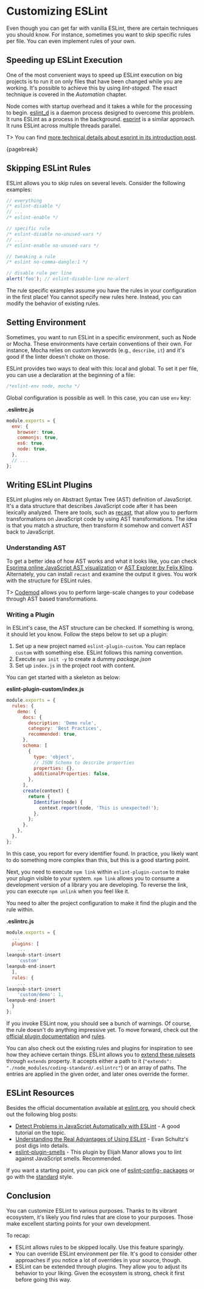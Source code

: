 # Customizing ESLint

Even though you can get far with vanilla ESLint, there are certain techniques you should know. For instance, sometimes you want to skip specific rules per file. You can even implement rules of your own.

## Speeding up ESLint Execution

One of the most convenient ways to speed up ESLint execution on big projects is to run it on only files that have been changed while you are working. It's possible to achieve this by using _lint-staged_. The exact technique is covered in the _Automation_ chapter.

Node comes with startup overhead and it takes a while for the processing to begin. [eslint_d](https://www.npmjs.com/package/eslint_d) is a daemon process designed to overcome this problem. It runs ESLint as a process in the background. [esprint](https://www.npmjs.com/package/esprint) is a similar approach. It runs ESLint across multiple threads parallel.

T> You can find [more technical details about esprint in its introduction post](https://medium.com/@Pinterest_Engineering/introducing-esprint-a-fast-open-source-eslint-cli-19a470cd1c7d).

{pagebreak}

## Skipping ESLint Rules

ESLint allows you to skip rules on several levels. Consider the following examples:

<!-- textlint-disable -->

```javascript
// everything
/* eslint-disable */
// ...
/* eslint-enable */
```

```javascript
// specific rule
/* eslint-disable no-unused-vars */
// ...
/* eslint-enable no-unused-vars */
```

```javascript
// tweaking a rule
/* eslint no-comma-dangle:1 */
```

```javascript
// disable rule per line
alert('foo'); // eslint-disable-line no-alert
```

<!-- textlint-enable -->

The rule specific examples assume you have the rules in your configuration in the first place! You cannot specify new rules here. Instead, you can modify the behavior of existing rules.

## Setting Environment

Sometimes, you want to run ESLint in a specific environment, such as Node or Mocha. These environments have certain conventions of their own. For instance, Mocha relies on custom keywords (e.g., `describe`, `it`) and it's good if the linter doesn't choke on those.

ESLint provides two ways to deal with this: local and global. To set it per file, you can use a declaration at the beginning of a file:

<!-- textlint-disable -->

```javascript
/*eslint-env node, mocha */
```

Global configuration is possible as well. In this case, you can use `env` key:

**.eslintrc.js**

```javascript
module.exports = {
  env: {
    browser: true,
    commonjs: true,
    es6: true,
    node: true,
  },
  // ...
};
```

<!-- textlint-enable -->

## Writing ESLint Plugins

ESLint plugins rely on Abstract Syntax Tree (AST) definition of JavaScript. It's a data structure that describes JavaScript code after it has been lexically analyzed. There are tools, such as [recast](https://github.com/benjamn/recast), that allow you to perform transformations on JavaScript code by using AST transformations. The idea is that you match a structure, then transform it somehow and convert AST back to JavaScript.

### Understanding AST

To get a better idea of how AST works and what it looks like, you can check [Esprima online JavaScript AST visualization](http://esprima.org/demo/parse.html) or [AST Explorer by Felix Kling](http://astexplorer.net/). Alternately, you can install `recast` and examine the output it gives. You work with the structure for ESLint rules.

T> [Codemod](https://github.com/facebook/codemod) allows you to perform large-scale changes to your codebase through AST based transformations.

### Writing a Plugin

In ESLint's case, the AST structure can be checked. If something is wrong, it should let you know. Follow the steps below to set up a plugin:

1. Set up a new project named `eslint-plugin-custom`. You can replace `custom` with something else. ESLint follows this naming convention.
1. Execute `npm init -y` to create a dummy _package.json_
1. Set up `index.js` in the project root with content.

You can get started with a skeleton as below:

**eslint-plugin-custom/index.js**

```javascript
module.exports = {
  rules: {
    demo: {
      docs: {
        description: 'Demo rule',
        category: 'Best Practices',
        recommended: true,
      },
      schema: [
        {
          type: 'object',
          // JSON Schema to describe properties
          properties: {},
          additionalProperties: false,
        },
      ],
      create(context) {
        return {
          Identifier(node) {
            context.report(node, 'This is unexpected!');
          },
        };
      },
    },
  },
};
```

In this case, you report for every identifier found. In practice, you likely want to do something more complex than this, but this is a good starting point.

Next, you need to execute `npm link` within `eslint-plugin-custom` to make your plugin visible to your system. `npm link` allows you to consume a development version of a library you are developing. To reverse the link, you can execute `npm unlink` when you feel like it.

You need to alter the project configuration to make it find the plugin and the rule within.

**.eslintrc.js**

<!-- textlint-disable -->

<!-- skip-example -->

```javascript
module.exports = {
  ...
  plugins: [
    ...
leanpub-start-insert
    'custom'
leanpub-end-insert
  ],
  rules: {
    ...
leanpub-start-insert
    'custom/demo': 1,
leanpub-end-insert
  }
};
```

<!-- textlint-enable -->

If you invoke ESLint now, you should see a bunch of warnings. Of course, the rule doesn't do anything impressive yet. To move forward, check out the [official plugin documentation](http://eslint.org/docs/developer-guide/working-with-plugins.html) and [rules](http://eslint.org/docs/developer-guide/working-with-rules.html).

You can also check out the existing rules and plugins for inspiration to see how they achieve certain things. ESLint allows you to [extend these rulesets](http://eslint.org/docs/user-guide/configuring.html#extending-configuration-files) through `extends` property. It accepts either a path to it (`"extends": "./node_modules/coding-standard/.eslintrc"`) or an array of paths. The entries are applied in the given order, and later ones override the former.

## ESLint Resources

Besides the official documentation available at [eslint.org](http://eslint.org/), you should check out the following blog posts:

* [Detect Problems in JavaScript Automatically with ESLint](http://davidwalsh.name/eslint) - A good tutorial on the topic.
* [Understanding the Real Advantages of Using ESLint](http://rangle.io/blog/understanding-the-real-advantages-of-using-eslint/) - Evan Schultz's post digs into details.
* [eslint-plugin-smells](https://www.npmjs.com/package/eslint-plugin-smells) - This plugin by Elijah Manor allows you to lint against JavaScript smells. Recommended.

If you want a starting point, you can pick one of [eslint-config- packages](https://www.npmjs.com/search?q=eslint-config) or go with the [standard](https://www.npmjs.com/package/standard) style.

## Conclusion

You can customize ESLint to various purposes. Thanks to its vibrant ecosystem, it's likely you find rules that are close to your purposes. Those make excellent starting points for your own development.

To recap:

* ESLint allows rules to be skipped locally. Use this feature sparingly.
* You can override ESLint environment per file. It's good to consider other approaches if you notice a lot of overrides in your source, though.
* ESLint can be extended through plugins. They allow you to adjust its behavior to your liking. Given the ecosystem is strong, check it first before going this way.
